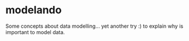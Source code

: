 # modelando
Some concepts about data modelling... yet another try :) to explain why is important to model data.
